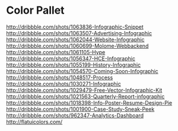 Color Pallet
============

http://dribbble.com/shots/1063836-Infographic-Snippet  
http://dribbble.com/shots/1063507-Advertising-Infographic  
http://dribbble.com/shots/1062044-Website-Infographic  
http://dribbble.com/shots/1060699-Molome-Webbackend  
http://dribbble.com/shots/1061105-Hype  
http://dribbble.com/shots/1056347-HCE-Infographic  
http://dribbble.com/shots/1055199-History-Infographic  
http://dribbble.com/shots/1054570-Coming-Soon-Infographic  
http://dribbble.com/shots/1048517-Process  
http://dribbble.com/shots/1030271-Infographic  
http://dribbble.com/shots/1029479-Free-Vector-Infographic-Kit  
http://dribbble.com/shots/1021563-Quarterly-Report-infographic  
http://dribbble.com/shots/1018398-Info-Poster-Resume-Design-Pie  
http://dribbble.com/shots/1001900-Case-Study-Sneak-Peek  
http://dribbble.com/shots/962347-Analytics-Dashboard  
http://flatuicolors.com/  

